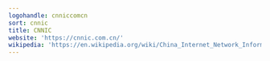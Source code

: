 ```yaml
---
logohandle: cnniccomcn
sort: cnnic
title: CNNIC
website: 'https://cnnic.com.cn/'
wikipedia: 'https://en.wikipedia.org/wiki/China_Internet_Network_Information_Center'
---
```

